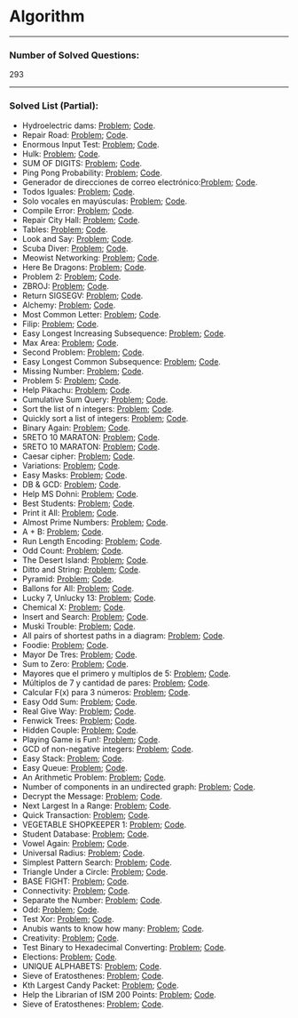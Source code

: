 # Algorithm

<hr>

### Number of Solved Questions: 
293

<hr>

### Solved List (Partial):
* Hydroelectric dams: [Problem](http://www.spoj.com/problems/HYDRO/);      [Code](https://github.com/yular/CCplusplus-Project/blob/master/SPOJ/spoj_26651_HYDRO.cpp).
* Repair Road: [Problem](http://www.spoj.com/problems/REPROAD);      [Code](https://github.com/yular/CCplusplus-Project/blob/master/SPOJ/spoj_26649_REPROAD.cpp).
* Enormous Input Test: [Problem](http://www.spoj.com/problems/INTEST);      [Code](https://github.com/yular/CCplusplus-Project/blob/master/SPOJ/spoj_450_INTEST.cpp).
* Hulk: [Problem](http://www.spoj.com/problems/RETO6);       [Code](https://github.com/yular/CCplusplus-Project/blob/master/SPOJ/spoj_28617_RETO6.cpp).
* SUM OF DIGITS: [Problem](http://www.spoj.com/problems/ALCATRAZ1/);       [Code](https://github.com/yular/CCplusplus-Project/blob/master/SPOJ/spoj_29154_ALCATRAZ1.cpp).
* Ping Pong Probability: [Problem](http://www.spoj.com/problems/CZ_PROB3/);      [Code](https://github.com/yular/CCplusplus-Project/blob/master/SPOJ/spoj_1393_CZ_PROB3.cpp).
* Generador de direcciones de correo electrónico:[Problem](http://www.spoj.com/problems/EMAILGEN/);       [Code](https://github.com/yular/CCplusplus-Project/blob/master/SPOJ/spoj_24910_EMAILGEN.cpp).
* Todos Iguales: [Problem](http://www.spoj.com/problems/TIGUALES/);       [Code](https://github.com/yular/CCplusplus-Project/blob/master/SPOJ/spoj_24989_TIGUALES.cpp).
* Solo vocales en mayúsculas: [Problem](http://www.spoj.com/problems/VOCALES);       [Code](https://github.com/yular/CCplusplus-Project/blob/master/SPOJ/spoj_24911_VOCALES.cpp).
* Compile Error: [Problem](http://www.spoj.com/problems/CE/);      [Code](https://github.com/yular/CCplusplus-Project/blob/master/SPOJ/spoj_4074_CE.cpp).
* Repair City Hall: [Problem](http://www.spoj.com/problems/MCITYHAL/);       [Code](https://github.com/yular/CCplusplus-Project/blob/master/SPOJ/spoj_MCITYHAL_MCITYHAL.cpp).
* Tables: [Problem](http://www.spoj.com/problems/AE1B/);       [Code](https://github.com/yular/CCplusplus-Project/blob/master/SPOJ/spoj_4310_AE1B.cpp).
* Look and Say: [Problem](http://www.spoj.com/problems/LOOKSAY/);      [Code](https://github.com/yular/CCplusplus-Project/blob/master/SPOJ/spoj_3081_LOOKSAY.cpp).
* Scuba Diver: [Problem](http://www.spoj.com/problems/SCUBADIV/);       [Code](https://github.com/yular/CCplusplus-Project/blob/master/SPOJ/spoj_181_SCUBADIV.cpp).
* Meowist Networking: [Problem](http://www.spoj.com/problems/MEOWIST/);      [Code](https://github.com/yular/CCplusplus-Project/blob/master/SPOJ/spoj_4879_MEOWIST.cpp).
* Here Be Dragons: [Problem](http://www.spoj.com/problems/AMR11G/);       [Code](https://github.com/yular/CCplusplus-Project/blob/master/SPOJ/spoj_10234_AMR11G.cpp).
* Problem 2: [Problem](http://www.spoj.com/problems/NOVICE22);       [Code](https://github.com/yular/CCplusplus-Project/blob/master/SPOJ/spoj_8215_NOVICE22.cpp).
* ZBROJ: [Problem](http://www.spoj.com/problems/ZBROJ/);       [Code](https://github.com/yular/CCplusplus-Project/blob/master/SPOJ/spoj_8395_ZBROJ.cpp).
* Return SIGSEGV: [Problem](http://www.spoj.com/problems/SIGSEGV);       [Code](https://github.com/yular/CCplusplus-Project/blob/master/SPOJ/spoj_7663_SIGSEGV.cpp).
* Alchemy: [Problem](http://www.spoj.com/problems/ALCHE/);      [Code](https://github.com/yular/CCplusplus-Project/blob/master/SPOJ/spoj_7207_ALCHE.cpp).
* Most Common Letter: [Problem](http://www.spoj.com/problems/MCL/);      [Code](https://github.com/yular/CCplusplus-Project/blob/master/SPOJ/spoj_4907_MCL.cpp).
* Filip: [Problem](http://www.spoj.com/problems/FILIP);      [Code](https://github.com/yular/CCplusplus-Project/blob/master/SPOJ/spoj_5848_FILIP.cpp).
* Easy Longest Increasing Subsequence: [Problem](http://www.spoj.com/problems/ELIS);       [Code](https://github.com/yular/CCplusplus-Project/blob/master/SPOJ/spoj_11110_ELIS.cpp). 
* Max Area: [Problem](http://www.spoj.com/problems/COMPSEM0);       [Code](https://github.com/yular/CCplusplus-Project/blob/master/SPOJ/spoj_11317_COMPSEM0.cpp).
* Second Problem: [Problem](http://www.spoj.com/problems/RIOI_T_1);       [Code](https://github.com/yular/CCplusplus-Project/blob/master/SPOJ/spoj_12112_RIOI_T_1.cpp).
* Easy Longest Common Subsequence: [Problem](http://www.spoj.com/problems/EELCS);       [Code](https://github.com/yular/CCplusplus-Project/blob/master/SPOJ/spoj_11111_EELCS.cpp).
* Missing Number: [Problem](http://www.spoj.com/problems/MISSING);      [Code](https://github.com/yular/CCplusplus-Project/blob/master/SPOJ/spoj_13995_MISSING.cpp).
* Problem 5: [Problem](http://www.spoj.com/problems/CODEM5/);        [Code](https://github.com/yular/CCplusplus-Project/blob/master/SPOJ/spoj_18298_CODEM5.cpp).
* Help Pikachu: [Problem](http://www.spoj.com/problems/PIKACHU);       [Code](https://github.com/yular/CCplusplus-Project/blob/master/SPOJ/spoj_16064_PIKACHU.cpp).
* Cumulative Sum Query: [Problem](http://www.spoj.com/problems/CSUMQ/);       [Code](https://github.com/yular/CCplusplus-Project/blob/master/SPOJ/spoj_21591_CSUMQ.cpp).
* Sort the list of n integers: [Problem](http://www.spoj.com/problems/PESADA01);       [Code](https://github.com/yular/CCplusplus-Project/blob/master/SPOJ/spoj_22373_PESADA01.c).
* Quickly sort a list of integers: [Problem](http://www.spoj.com/problems/PESADA06);       [Code](https://github.com/yular/CCplusplus-Project/blob/master/SPOJ/spoj_22753_PESADA06.c).
* Binary Again: [Problem](http://www.spoj.com/problems/BINA/);        [Code](https://github.com/yular/CCplusplus-Project/blob/master/SPOJ/spoj_24249_BINA.cpp).
* 5RETO 10 MARATON: [Problem](http://www.spoj.com/problems/RETO1M10/);        [Code](https://github.com/yular/CCplusplus-Project/blob/master/SPOJ/spoj_25226_RETO1M10.cpp).
* 5RETO 10 MARATON: [Problem](http://www.spoj.com/problems/RETO5M10/);       [Code](https://github.com/yular/CCplusplus-Project/blob/master/SPOJ/spoj_25230_RETO5M10.cpp).
* Caesar cipher: [Problem](http://www.spoj.com/problems/CACI/);       [Code](https://github.com/yular/CCplusplus-Project/blob/master/SPOJ/spoj_25125_CACI.cpp).
* Variations: [Problem](http://www.spoj.com/problems/VARIATIONSTM/);       [Code](https://github.com/yular/CCplusplus-Project/blob/master/SPOJ/spoj_25177_VARIATIONSTM.cpp).
* Easy Masks: [Problem](http://www.spoj.com/problems/EASYMRKS/);      [Code](https://github.com/yular/CCplusplus-Project/blob/master/SPOJ/spoj_25306_EASYMRKS.cpp).
* DB & GCD: [Problem](http://www.spoj.com/problems/DB001/);       [Code](https://github.com/yular/CCplusplus-Project/blob/master/SPOJ/spoj_DB001_DB001.cpp).
* Help MS Dohni: [Problem](http://www.spoj.com/problems/IMVK/);       [Code](https://github.com/yular/CCplusplus-Project/blob/master/SPOJ/spoj_27309_IMVK.cpp).
* Best Students: [Problem](http://www.spoj.com/problems/BESTMARK/);       [Code](https://github.com/yular/CCplusplus-Project/blob/master/SPOJ/spoj_26807_BESTMARK.cpp).
* Print it All: [Problem](http://www.spoj.com/problems/PRINTITALL/);       [Code](https://github.com/yular/CCplusplus-Project/blob/master/SPOJ/spoj_26886_PRINTITALL.cpp).
* Almost Prime Numbers: [Problem](http://www.spoj.com/problems/KPRIMES/);       [Code](https://github.com/yular/CCplusplus-Project/blob/master/SPOJ/spoj_26690_KPRIMES.cpp).
* A + B: [Problem](http://www.spoj.com/problems/LONGSUM/);      [Code](https://github.com/yular/CCplusplus-Project/blob/master/SPOJ/spoj_26806_LONGSUM.cpp).
* Run Length Encoding: [Problem](http://www.spoj.com/problems/RUNLEN/);       [Code](https://github.com/yular/CCplusplus-Project/blob/master/SPOJ/spoj_22262_RUNLEN.cpp).
* Odd Count: [Problem](http://www.spoj.com/problems/ODDCNT/);       [Code](https://github.com/yular/CCplusplus-Project/blob/master/SPOJ/spoj_25210_ODDCNT.cpp).
* The Desert Island: [Problem](http://www.spoj.com/problems/DIISLAND/);       [Code](https://github.com/yular/CCplusplus-Project/blob/master/SPOJ/spoj_21744_DIISLAND.cpp).
* Ditto and String: [Problem](http://www.spoj.com/problems/DITTOSTR/);       [Code](https://github.com/yular/CCplusplus-Project/blob/master/SPOJ/spoj_26699_DITTOSTR.cpp).
* Pyramid: [Problem](http://www.spoj.com/problems/TPYRAMID/);       [Code](https://github.com/yular/CCplusplus-Project/blob/master/SPOJ/spoj_26804_TPYRAMID.cpp).
* Ballons for All: [Problem](http://www.spoj.com/problems/BALLOONS/);       [Code](https://github.com/yular/CCplusplus-Project/blob/master/SPOJ/spoj_26803_BALLOONS.cpp).
* Lucky 7, Unlucky 13: [Problem](http://www.spoj.com/problems/LUCKY713/);        [Code](https://github.com/yular/CCplusplus-Project/blob/master/SPOJ/spoj_29747_LUCKY713.cpp).
* Chemical X: [Problem](http://www.spoj.com/problems/CHEM_X/);       [Code](https://github.com/yular/CCplusplus-Project/blob/master/SPOJ/spoj_22444_CHEM_X.cpp).
* Insert and Search: [Problem](http://www.spoj.com/problems/ARNAB1/);       [Code](https://github.com/yular/CCplusplus-Project/blob/master/SPOJ/spoj_22446_ARNAB1.cpp).
* Muski Trouble: [Problem](http://www.spoj.com/problems/MUSTR/);       [Code](https://github.com/yular/CCplusplus-Project/blob/master/SPOJ/spoj_28640_MUSTR.cpp).
* All pairs of shortest paths in a diagram: [Problem](http://www.spoj.com/problems/PESADA11/);       [Code](https://github.com/yular/CCplusplus-Project/blob/master/SPOJ/spoj_23506_PESADA11.cpp).
* Foodie: [Problem](http://www.spoj.com/problems/FOODIE/);       [Code](https://github.com/yular/CCplusplus-Project/blob/master/SPOJ/spoj_27220_FOODIE.cpp).
* Mayor De Tres: [Problem](http://www.spoj.com/problems/MAYDE3/);       [Code](https://github.com/yular/CCplusplus-Project/blob/master/SPOJ/spoj_24317_MAYDE3.cpp).
* Sum to Zero: [Problem](http://www.spoj.com/problems/GSTOZERO/);       [Code](https://github.com/yular/CCplusplus-Project/blob/master/SPOJ/spoj_25978_GSTOZER.cpp).
* Mayores que el primero y multiplos de 5: [Problem](http://www.spoj.com/problems/MAY1YX5/);       [Code](https://github.com/yular/CCplusplus-Project/blob/master/SPOJ/spoj_24893_MAY1YX5.cpp).
* Múltiplos de 7 y cantidad de pares: [Problem](http://www.spoj.com/problems/X7YPAR/);       [Code](https://github.com/yular/CCplusplus-Project/blob/master/SPOJ/spoj_24944_X7YPAR.cpp).
* Calcular F(x) para 3 números: [Problem](http://www.spoj.com/problems/TRESFDEX/);       [Code](https://github.com/yular/CCplusplus-Project/blob/master/SPOJ/spoj_24951_TRESFDEX.cpp).
* Easy Odd Sum: [Problem](http://www.spoj.com/problems/MADODDSUM/);       [Code](https://github.com/yular/CCplusplus-Project/blob/master/SPOJ/spoj_25583_MADODDSUM.cpp).
* Real Give Way: [Problem](http://www.spoj.com/problems/GOC11F/);      [Code](https://github.com/yular/CCplusplus-Project/blob/master/SPOJ/spoj_28178_GOC11F.cpp).
* Fenwick Trees: [Problem](http://www.spoj.com/problems/FENTREE/);       [Code](https://github.com/yular/CCplusplus-Project/blob/master/SPOJ/spoj_28682_FENTREE.cpp).
* Hidden Couple: [Problem](http://www.spoj.com/problems/HCOUPLE/);       [Code](https://github.com/yular/CCplusplus-Project/blob/master/SPOJ/spoj_29749_HCOUPLE.cpp).
* Playing Game is Fun!: [Problem](http://www.spoj.com/problems/KKL/);       [Code](https://github.com/yular/CCplusplus-Project/blob/master/SPOJ/spoj_25712_KKL.cpp).
* GCD of non-negative integers: [Problem](http://www.spoj.com/problems/PES16GCD/);       [Code](https://github.com/yular/CCplusplus-Project/blob/master/SPOJ/spoj_26113_PES16GCD.cpp).
* Easy Stack: [Problem](http://www.spoj.com/problems/STACKEZ/);       [Code](https://github.com/yular/CCplusplus-Project/blob/master/SPOJ/spoj_30831_STACKEZ.cpp).
* Easy Queue: [Problem](http://www.spoj.com/problems/QUEUEEZ/);       [Code](https://github.com/yular/CCplusplus-Project/blob/master/SPOJ/spoj_30832_QUEUEEZ.cpp).
* An Arithmetic Problem: [Problem](http://www.spoj.com/problems/PRJAN15A/);       [Code](https://github.com/yular/CCplusplus-Project/blob/master/SPOJ/spoj_22533_PRJAN15A.cpp).
* Number of components in an undirected graph: [Problem](http://www.spoj.com/problems/PESADA07/);       [Code](https://github.com/yular/CCplusplus-Project/blob/master/SPOJ/spoj_22819_PESADA07.cpp).
* Decrypt the Message: [Problem](http://www.spoj.com/problems/BYU15W_1/);        [Code](https://github.com/yular/CCplusplus-Project/blob/master/SPOJ/spoj_23428_BYU15W_1.cpp).
* Next Largest In a Range: [Problem](http://www.spoj.com/problems/RANGELAR/);       [Code](https://github.com/yular/CCplusplus-Project/blob/master/SPOJ/spoj_21864_RANGELAR.cpp).
* Quick Transaction: [Problem](http://www.spoj.com/problems/QUICKTRN/);       [Code](https://github.com/yular/CCplusplus-Project/blob/master/SPOJ/spoj_21865_QUICKTRN.cpp).
* VEGETABLE SHOPKEEPER 1: [Problem](http://www.spoj.com/problems/WEIGHT1/);       [Code](https://github.com/yular/CCplusplus-Project/blob/master/SPOJ/spoj_21675_WEIGHT1.cpp).
* Student Database: [Problem](http://www.spoj.com/problems/STUDID/);       [Code](https://github.com/yular/CCplusplus-Project/blob/master/SPOJ/spoj_20847_STUDID.cpp).
* Vowel Again: [Problem](http://www.spoj.com/problems/VWL2/);       [Code](https://github.com/yular/CCplusplus-Project/blob/master/SPOJ/spoj_21056_VWL2.cpp).
* Universal Radius: [Problem](http://www.spoj.com/problems/UNIR/);       [Code](https://github.com/yular/CCplusplus-Project/blob/master/SPOJ/spoj_21048_UNIR.cpp).
* Simplest Pattern Search: [Problem](http://www.spoj.com/problems/STRSRC/);       [Code](https://github.com/yular/CCplusplus-Project/blob/master/SPOJ/spoj_20767_STRSRC.cpp).
* Triangle Under a Circle: [Problem](http://www.spoj.com/problems/NAJTUC/);       [Code](https://github.com/yular/CCplusplus-Project/blob/master/SPOJ/spoj_21570_NAJTUC.cpp).
* BASE FIGHT: [Problem](http://www.spoj.com/problems/BASS/);       [Code](https://github.com/yular/CCplusplus-Project/blob/master/SPOJ/spoj_21598_BASS.cpp).
* Connectivity: [Problem](http://www.spoj.com/problems/GRACON/);       [Code](https://github.com/yular/CCplusplus-Project/blob/master/SPOJ/spoj_20340_GRACON.cpp).
* Separate the Number: [Problem](http://www.spoj.com/problems/KAUSH/);       [Code](https://github.com/yular/CCplusplus-Project/blob/master/SPOJ/spoj_19598_KAUSH.cpp).
* Odd: [Problem](http://www.spoj.com/problems/ODDCOUNT/);       [Code](https://github.com/yular/CCplusplus-Project/blob/master/SPOJ/spoj_18643_ODDCOUNT.cpp).
* Test Xor: [Problem](http://www.spoj.com/problems/TESTXOR/);       [Code](https://github.com/yular/CCplusplus-Project/blob/master/SPOJ/spoj_17823_TESTXOR.cpp).
* Anubis wants to know how many: [Problem](http://www.spoj.com/problems/PR003001/);       [Code](https://github.com/yular/CCplusplus-Project/blob/master/SPOJ/spoj_17244_PR003001.cpp).
* Creativity: [Problem](http://www.spoj.com/problems/CREATE/);       [Code](https://github.com/yular/CCplusplus-Project/blob/master/SPOJ/spoj_16247_CREATE.cpp).
* Test Binary to Hexadecimal Converting: [Problem](http://www.spoj.com/problems/TESTCON0/);       [Code](https://github.com/yular/CCplusplus-Project/blob/master/SPOJ/spoj_17831_TESTCON0.cpp).
* Elections: [Problem](http://www.spoj.com/problems/TAP2013B/);       [Code](https://github.com/yular/CCplusplus-Project/blob/master/SPOJ/spoj_16276_TAP2013B.cpp).
* UNIQUE ALPHABETS: [Problem](http://www.spoj.com/problems/UNIQCHAR/);       [Code](https://github.com/yular/CCplusplus-Project/blob/master/SPOJ/spoj_15971_UNIQCHAR.cpp).
* Sieve of Eratosthenes: [Problem](http://www.spoj.com/problems/PRIMEN/);       [Code](https://github.com/yular/CCplusplus-Project/blob/master/SPOJ/spoj_15978_PRIMEN.cpp).
* Kth Largest Candy Packet: [Problem](http://www.spoj.com/problems/KLARGE/);       [Code](https://github.com/yular/CCplusplus-Project/blob/master/SPOJ/spoj_15751_KLARGE.cpp).
* Help the Librarian of ISM 200 Points: [Problem](http://www.spoj.com/problems/AKVMSFT1/);       [Code](https://github.com/yular/CCplusplus-Project/blob/master/SPOJ/spoj_15828_AKVMSFT1.cpp).
* Sieve of Eratosthenes: [Problem](http://www.spoj.com/problems/PRIMEN1/);       [Code](https://github.com/yular/CCplusplus-Project/blob/master/SPOJ/spoj_15985_PRIMEN1.cpp).
